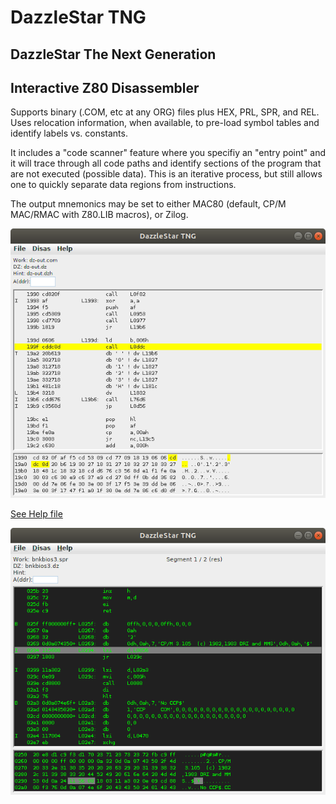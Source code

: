 # DazzleStar TNG
## DazzleStar The Next Generation
## Interactive Z80 Disassembler

Supports binary (.COM, etc at any ORG) files plus HEX, PRL, SPR, and REL.
Uses relocation information, when available, to pre-load symbol tables
and identify labels vs. constants.

It includes a "code scanner" feature where you specifiy an "entry point"
and it will trace through all code paths and identify sections of the program
that are not executed (possible data). This is an iterative process, but still
allows one to quickly separate data regions from instructions.

The output mnemonics may be set to either
MAC80 (default, CP/M MAC/RMAC with Z80.LIB macros),
or Zilog.

![DZ Example](dz.png)

[See Help file](http://sebhc.durgadas.com/dazzlestar/dzhelp.html)

![DZ Example](dz2.png)

